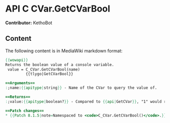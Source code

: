 # API C CVar.GetCVarBool

**Contributor:** KethoBot

## Content

The following content is in MediaWiki markdown format:

```mediawiki
{{wowapi}}
Returns the boolean value of a console variable.
 value = C_CVar.GetCVarBool(name)
         {{tlygo|GetCVarBool}}

==Arguments==
:;name:{{apitype|string}} - Name of the CVar to query the value of.

==Returns==
:;value:{{apitype|boolean?}} - Compared to {{api|GetCVar}}, "1" would return as true, "0" would return as false

==Patch changes==
* {{Patch 8.1.5|note=Namespaced to <code>C_CVar.GetCVarBool()</code>.}}
```